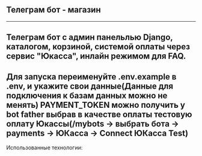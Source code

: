 ## Телеграм бот - магазин
---

Телеграм бот с админ панельлью Django, каталогом, корзиной, системой оплаты через сервис "Юкасса", инлайн режимом для FAQ.
---
Для запуска переименуйте .env.example в .env, и укажите свои данные(Данные для подключения к базам данных можно не менять)
PAYMENT_TOKEN можно получить у bot father выбрав в качестве оплаты тестовую оплату Юкассы(/mybots -> выбрать бота -> payments -> ЮКасса -> Connect ЮКасса Test)
---
Использованные технологии:
